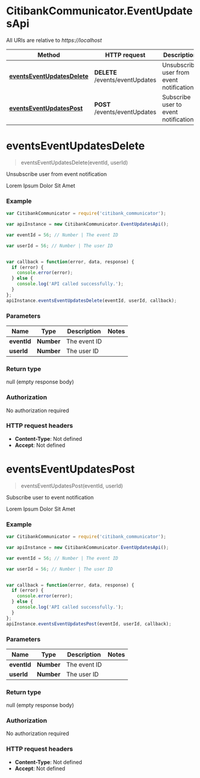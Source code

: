 # CitibankCommunicator.EventUpdatesApi

All URIs are relative to *https://localhost*

Method | HTTP request | Description
------------- | ------------- | -------------
[**eventsEventUpdatesDelete**](EventUpdatesApi.md#eventsEventUpdatesDelete) | **DELETE** /events/eventUpdates | Unsubscribe user from event notification
[**eventsEventUpdatesPost**](EventUpdatesApi.md#eventsEventUpdatesPost) | **POST** /events/eventUpdates | Subscribe user to event notification


<a name="eventsEventUpdatesDelete"></a>
# **eventsEventUpdatesDelete**
> eventsEventUpdatesDelete(eventId, userId)

Unsubscribe user from event notification

Lorem Ipsum Dolor Sit Amet

### Example
```javascript
var CitibankCommunicator = require('citibank_communicator');

var apiInstance = new CitibankCommunicator.EventUpdatesApi();

var eventId = 56; // Number | The event ID

var userId = 56; // Number | The user ID


var callback = function(error, data, response) {
  if (error) {
    console.error(error);
  } else {
    console.log('API called successfully.');
  }
};
apiInstance.eventsEventUpdatesDelete(eventId, userId, callback);
```

### Parameters

Name | Type | Description  | Notes
------------- | ------------- | ------------- | -------------
 **eventId** | **Number**| The event ID | 
 **userId** | **Number**| The user ID | 

### Return type

null (empty response body)

### Authorization

No authorization required

### HTTP request headers

 - **Content-Type**: Not defined
 - **Accept**: Not defined

<a name="eventsEventUpdatesPost"></a>
# **eventsEventUpdatesPost**
> eventsEventUpdatesPost(eventId, userId)

Subscribe user to event notification

Lorem Ipsum Dolor Sit Amet

### Example
```javascript
var CitibankCommunicator = require('citibank_communicator');

var apiInstance = new CitibankCommunicator.EventUpdatesApi();

var eventId = 56; // Number | The event ID

var userId = 56; // Number | The user ID


var callback = function(error, data, response) {
  if (error) {
    console.error(error);
  } else {
    console.log('API called successfully.');
  }
};
apiInstance.eventsEventUpdatesPost(eventId, userId, callback);
```

### Parameters

Name | Type | Description  | Notes
------------- | ------------- | ------------- | -------------
 **eventId** | **Number**| The event ID | 
 **userId** | **Number**| The user ID | 

### Return type

null (empty response body)

### Authorization

No authorization required

### HTTP request headers

 - **Content-Type**: Not defined
 - **Accept**: Not defined


